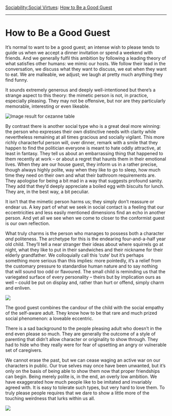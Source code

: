 [Sociability:](https://www.theschooloflife.com/thebookoflife/category/sociability/)[Social Virtues](https://www.theschooloflife.com/thebookoflife/category/sociability/social-virtues/): [How to Be a Good Guest](https://www.theschooloflife.com/thebookoflife/how-to-be-a-good-guest/)

* * *

# How to Be a Good Guest

It’s normal to want to be a good guest; an intense wish to please tends to guide us when we accept a dinner invitation or spend a weekend with friends. And we generally fulfil this ambition by following a leading theory of what satisfies other humans: we mimic our hosts. We follow their lead in the conversation, we discuss what they want to discuss, we eat when they want to eat. We are malleable, we adjust; we laugh at pretty much anything they find funny.

It sounds extremely generous and deeply well-intentioned but there’s a strange aspect to this theory: the mimetic person is not, in practice, especially pleasing. They may not be offensive, but nor are they particularly memorable, interesting or even likeable.

![Image result for cezanne table](https://mfas3.s3.amazonaws.com/objects/SC341330.jpg)

By contrast there is another social type who is a great deal more winning: the person who expresses their own distinctive needs with clarity while nevertheless remaining at all times gracious and socially vigilant. This more richly characterful person will, over dinner, remark with a smile that they happen to find the politician everyone is meant to hate oddly attractive, at least in fantasy. They tell us about an embarrassing thing that happened to them recently at work – or about a regret that haunts them in their emotional lives. When they are our house guest, they inform us in a rather precise, though always highly polite, way when they like to go to sleep, how much time they need on their own and what their bathroom requirements are. They apologise for being a bit mad in a way that suggests profound sanity. They add that they’d deeply appreciate a boiled egg with biscuits for lunch. They are, in the best way, a bit peculiar.

It isn’t that the mimetic person harms us; they simply don’t reassure or endear us. A key part of what we seek in social contact is a feeling that our eccentricities and less easily mentioned dimensions find an echo in another person. And yet all we see when we come to closer to the conformist guest is our own reflection.

What truly charms is the person who manages to possess both a character _and_ politeness. The archetype for this is the endearing four-and-a-half year old child. They’ll tell a near stranger their ideas about where squirrels go at night, what they like to put in their sandwiches and their nickname for their elderly grandfather. We colloquially call this ‘cute’ but it’s perhaps something more serious than this implies: more pointedly, it’s a relief from the customary pressure to standardise human nature and to say nothing that will sound too odd or flavoured. The small child is reminding us that the variegated surface of every personality – theirs but by implication ours as well – could be put on display and, rather than hurt or offend, simply charm and enliven.

![](https://www.theschooloflife.com/thebookoflife/wp-content/uploads/2018/10/638px-StateLibQld_1_137422_Tea_party_in_the_garden_possibly_at_Nanango_1900-1910.jpg)

The good guest combines the candour of the child with the social empathy of the self-aware adult. They know how to be that rare and much prized social phenomenon: a loveable eccentric.

There is a sad background to the people pleasing adult who doesn’t in the end even please so much. They are generally the outcome of a style of parenting that didn’t allow character or originality to show through. They had to hide who they really were for fear of upsetting an angry or vulnerable set of caregivers.

We cannot erase the past, but we can cease waging an active war on our characters in public. Our true selves may once have been unwanted, but it’s only on the basis of being able to show them now that proper friendships can begin. Being merely polite is, in the end, an overly low ambition. We have exaggerated how much people like to be imitated and invariably agreed with. It is easy to tolerate such types, but very hard to love them. To truly please people requires that we dare to show a little more of the touching weirdness that lurks within us all.

[![](https://img.youtube.com/vi/L0PKWTta7lU/0.jpg)](https://www.youtube.com/embed/L0PKWTta7lU '')
